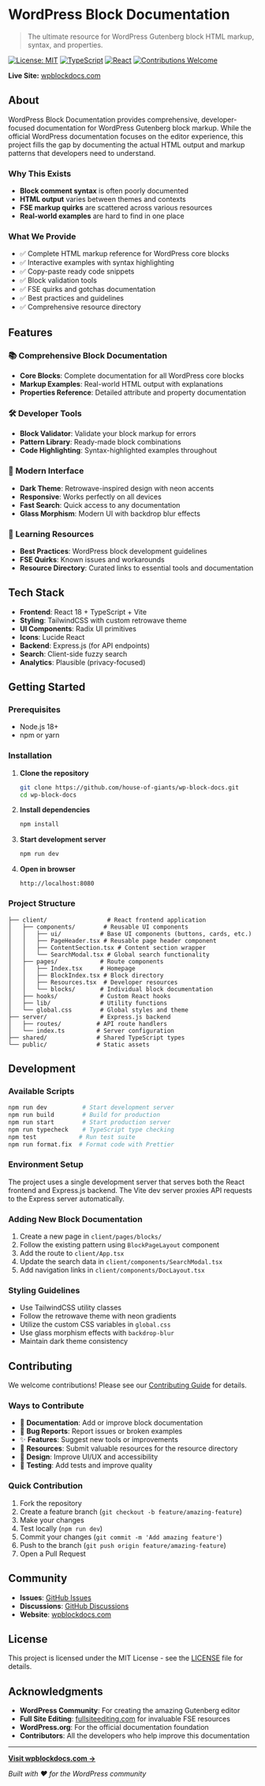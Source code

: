 # WordPress Block Documentation

> The ultimate resource for WordPress Gutenberg block HTML markup, syntax, and properties.

[![License: MIT](https://img.shields.io/badge/License-MIT-yellow.svg)](https://opensource.org/licenses/MIT)
[![TypeScript](https://img.shields.io/badge/TypeScript-Ready-blue.svg)](https://www.typescriptlang.org/)
[![React](https://img.shields.io/badge/React-18-blue.svg)](https://reactjs.org/)
[![Contributions Welcome](https://img.shields.io/badge/contributions-welcome-brightgreen.svg)](CONTRIBUTING.md)

**Live Site:** [wpblockdocs.com](https://wpblockdocs.com)

## About

WordPress Block Documentation provides comprehensive, developer-focused documentation for WordPress Gutenberg block markup. While the official WordPress documentation focuses on the editor experience, this project fills the gap by documenting the actual HTML output and markup patterns that developers need to understand.

### Why This Exists

- **Block comment syntax** is often poorly documented
- **HTML output** varies between themes and contexts
- **FSE markup quirks** are scattered across various resources
- **Real-world examples** are hard to find in one place

### What We Provide

- ✅ Complete HTML markup reference for WordPress core blocks
- ✅ Interactive examples with syntax highlighting
- ✅ Copy-paste ready code snippets
- ✅ Block validation tools
- ✅ FSE quirks and gotchas documentation
- ✅ Best practices and guidelines
- ✅ Comprehensive resource directory

## Features

### 📚 Comprehensive Block Documentation

- **Core Blocks**: Complete documentation for all WordPress core blocks
- **Markup Examples**: Real-world HTML output with explanations
- **Properties Reference**: Detailed attribute and property documentation

### 🛠 Developer Tools

- **Block Validator**: Validate your block markup for errors
- **Pattern Library**: Ready-made block combinations
- **Code Highlighting**: Syntax-highlighted examples throughout

### 🎨 Modern Interface

- **Dark Theme**: Retrowave-inspired design with neon accents
- **Responsive**: Works perfectly on all devices
- **Fast Search**: Quick access to any documentation
- **Glass Morphism**: Modern UI with backdrop blur effects

### 📖 Learning Resources

- **Best Practices**: WordPress block development guidelines
- **FSE Quirks**: Known issues and workarounds
- **Resource Directory**: Curated links to essential tools and documentation

## Tech Stack

- **Frontend**: React 18 + TypeScript + Vite
- **Styling**: TailwindCSS with custom retrowave theme
- **UI Components**: Radix UI primitives
- **Icons**: Lucide React
- **Backend**: Express.js (for API endpoints)
- **Search**: Client-side fuzzy search
- **Analytics**: Plausible (privacy-focused)

## Getting Started

### Prerequisites

- Node.js 18+
- npm or yarn

### Installation

1. **Clone the repository**

   ```bash
   git clone https://github.com/house-of-giants/wp-block-docs.git
   cd wp-block-docs
   ```

2. **Install dependencies**

   ```bash
   npm install
   ```

3. **Start development server**

   ```bash
   npm run dev
   ```

4. **Open in browser**
   ```
   http://localhost:8080
   ```

### Project Structure

```
├── client/                 # React frontend application
│   ├── components/        # Reusable UI components
│   │   ├── ui/           # Base UI components (buttons, cards, etc.)
│   │   ├── PageHeader.tsx # Reusable page header component
│   │   ├── ContentSection.tsx # Content section wrapper
│   │   └── SearchModal.tsx # Global search functionality
│   ├── pages/            # Route components
│   │   ├── Index.tsx     # Homepage
│   │   ├── BlockIndex.tsx # Block directory
│   │   ├── Resources.tsx  # Developer resources
│   │   └── blocks/       # Individual block documentation
│   ├── hooks/            # Custom React hooks
│   ├── lib/              # Utility functions
│   └── global.css        # Global styles and theme
├── server/               # Express.js backend
│   ├── routes/          # API route handlers
│   └── index.ts         # Server configuration
├── shared/              # Shared TypeScript types
└── public/              # Static assets
```

## Development

### Available Scripts

```bash
npm run dev          # Start development server
npm run build        # Build for production
npm run start        # Start production server
npm run typecheck    # TypeScript type checking
npm test            # Run test suite
npm run format.fix  # Format code with Prettier
```

### Environment Setup

The project uses a single development server that serves both the React frontend and Express.js backend. The Vite dev server proxies API requests to the Express server automatically.

### Adding New Block Documentation

1. Create a new page in `client/pages/blocks/`
2. Follow the existing pattern using `BlockPageLayout` component
3. Add the route to `client/App.tsx`
4. Update the search data in `client/components/SearchModal.tsx`
5. Add navigation links in `client/components/DocLayout.tsx`

### Styling Guidelines

- Use TailwindCSS utility classes
- Follow the retrowave theme with neon gradients
- Utilize the custom CSS variables in `global.css`
- Use glass morphism effects with `backdrop-blur`
- Maintain dark theme consistency

## Contributing

We welcome contributions! Please see our [Contributing Guide](CONTRIBUTING.md) for details.

### Ways to Contribute

- 📝 **Documentation**: Add or improve block documentation
- 🐛 **Bug Reports**: Report issues or broken examples
- ✨ **Features**: Suggest new tools or improvements
- 🔗 **Resources**: Submit valuable resources for the resource directory
- 🎨 **Design**: Improve UI/UX and accessibility
- 🧪 **Testing**: Add tests and improve quality

### Quick Contribution

1. Fork the repository
2. Create a feature branch (`git checkout -b feature/amazing-feature`)
3. Make your changes
4. Test locally (`npm run dev`)
5. Commit your changes (`git commit -m 'Add amazing feature'`)
6. Push to the branch (`git push origin feature/amazing-feature`)
7. Open a Pull Request

## Community

- **Issues**: [GitHub Issues](https://github.com/house-of-giants/wp-block-docs/issues)
- **Discussions**: [GitHub Discussions](https://github.com/house-of-giants/wp-block-docs/discussions)
- **Website**: [wpblockdocs.com](https://wpblockdocs.com)

## License

This project is licensed under the MIT License - see the [LICENSE](LICENSE) file for details.

## Acknowledgments

- **WordPress Community**: For creating the amazing Gutenberg editor
- **Full Site Editing**: [fullsiteediting.com](https://fullsiteediting.com/) for invaluable FSE resources
- **WordPress.org**: For the official documentation foundation
- **Contributors**: All the developers who help improve this documentation

---

**[Visit wpblockdocs.com →](https://wpblockdocs.com)**

_Built with ❤️ for the WordPress community_
